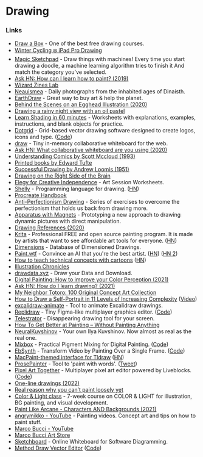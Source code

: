 # Drawing



### Links[​](https://wiki.nikiv.dev/art/drawing#links) <a href="#links" id="links"></a>

* [Draw a Box](https://drawabox.com/) - One of the best free drawing courses.
* [Winter Cycling ❄️ iPad Pro Drawing](https://www.youtube.com/watch?v=4FGEX8yZqiM\&app=desktop)
* [Magic Sketchpad](https://magic-sketchpad.glitch.me/) - Draw things with machines! Every time you start drawing a doodle, a machine learning algorithm tries to finish it And match the category you've selected.
* [Ask HN: How can I learn how to paint? (2019)](https://news.ycombinator.com/item?id=19375624)
* [Wizard Zines Lab](https://wizardzines.substack.com/archive)
* [Neauismea](https://neauoire.github.io/neauismea/) - Daily photographs from the inhabited ages of Dinaisth.
* [EarthDraw](https://earthdraw.org/) - Great way to buy art & help the planet.
* [Behind the Scenes on an Egghead Illustration (2020)](https://community.egghead.io/t/behind-the-scenes-on-an-egghead-illustration/1830)
* [Drawing a rainy night view with an oil pastel](https://www.youtube.com/watch?v=6qCp2smmxs8)
* [Learn Shading in 60 minutes](https://galshir.com/shading) - Worksheets with explanations, examples, instructions, and blank objects for practice.
* [Dotgrid](https://hundredrabbits.itch.io/dotgrid) - Grid-based vector drawing software designed to create logos, icons and type. ([Code](https://github.com/hundredrabbits/Dotgrid))
* [draw](https://github.com/thesephist/draw) - Tiny in-memory collaborative whiteboard for the web.
* [Ask HN: What collaborative whiteboard are you using (2020)](https://news.ycombinator.com/item?id=23272054)
* [Understanding Comics by Scott Mccloud (1993)](http://scottmccloud.com/2-print/1-uc/index.html)
* [Printed books by Edward Tufte](https://www.edwardtufte.com/tufte/)
* [Successful Drawing by Andrew Loomis (1951)](https://www.goodreads.com/book/show/2001015.Successful\_Drawing)
* [Drawing on the Right Side of the Brain](https://www.drawright.com/)
* [Elegy for Creative Independence](https://flowartestudio.ck.page/) - Art Session Worksheets.
* [Shelly](https://shelly.dev/) - Programming language for drawing. ([HN](https://news.ycombinator.com/item?id=23866688))
* [Procreate Handbook](https://procreate.art/handbook)
* [Anti-Perfectionism Drawing](https://hyperlink.academy/courses/anti-perfectionism-drawing/7) - Series of exercises to overcome the perfectionism that holds us back from drawing more.
* [Apparatus with Magnets](https://www.notion.so/Apparatus-with-Magnets-Intro-2e32af5b59b64a45b3b203408374a56e) - Prototyping a new approach to drawing dynamic pictures with direct manipulation.
* [Drawing References (2020)](https://longest.voyage/notes/drawing-references/)
* [Krita](https://krita.org/en) - Professional FREE and open source painting program. It is made by artists that want to see affordable art tools for everyone. ([HN](https://news.ycombinator.com/item?id=24775216))
* [Dimensions](https://www.dimensions.com/) - Database of Dimensioned Drawings.
* [Paint.wtf](https://paint.wtf/) - Convince an AI that you're the best artist. ([HN](https://news.ycombinator.com/item?id=25822610)) ([HN 2](https://news.ycombinator.com/item?id=25830087))
* [How to teach technical concepts with cartoons](https://jvns.ca/teach-tech-with-cartoons/) ([HN](https://news.ycombinator.com/item?id=25882377))
* [Illustration Chronicles](https://illustrationchronicles.com/)
* [drawdata.xyz](https://drawdata.xyz/) - Draw your Data and Download.
* [Digital Painting: How to improve your Color Perception (2021)](https://www.youtube.com/watch?v=BpIVS5vuJEY)
* [Ask HN: How do I learn drawing? (2021)](https://news.ycombinator.com/item?id=26360349)
* [My Neighbor Totoro: 100 Original Concept Art Collection](https://www.iamag.co/my-neighbor-totoro-100-original-concept-art-collection/)
* [How to Draw a Self-Portrait in 11 Levels of Increasing Complexity](https://kottke.org/21/04/how-to-draw-a-self-portrait-in-11-levels-of-increasing-complexity) ([Video](https://www.youtube.com/watch?v=8T3cxSySI2Q))
* [excalidraw-animate](https://github.com/dai-shi/excalidraw-animate) - Tool to animate Excalidraw drawings.
* [Replidraw](http://replidraw.vercel.app/) - Tiny Figma-like multiplayer graphics editor. ([Code](https://github.com/rocicorp/replidraw))
* [Telestrator](https://github.com/steveruizok/telestrator) - Disappearing drawing tool for your screen.
* [How To Get Better at Painting – Without Painting Anything](http://www.learning-to-see.co.uk/how-to-get-better-at-painting-without-painting-anything)
* [NeuralKuvshinov](https://github.com/dobrosketchkun/NeuralKuvshinov\_v2) - Your own Ilya Kuvshinov. Now almost as real as the real one.
* [Mixbox](https://scrtwpns.com/mixbox/) - Practical Pigment Mixing for Digital Painting. ([Code](https://github.com/scrtwpns/pigment-mixing))
* [EbSynth](https://ebsynth.com/) - Transform Video by Painting Over a Single Frame. ([Code](https://github.com/jamriska/ebsynth))
* [MacPaint-themed interface for Tldraw](https://paint.withdiagram.com/) ([HN](https://news.ycombinator.com/item?id=30508508))
* [ProsePainter](https://www.prosepainter.com/) - Tool to 'paint with words'. ([Tweet](https://twitter.com/StudioMorphogen/status/1496578337791045632))
* [Pixel Art Together](https://pixelart.liveblocks.app/) - Multiplayer pixel art editor powered by Liveblocks. ([Code](https://github.com/liveblocks/pixel-art-together))
* [One-line drawings (2022)](https://schollz.com/blog/one-line/)
* [Real reason why you can’t paint loosely yet](https://www.youtube.com/watch?v=GAsiyybzu2Q)
* [Color & Light class](https://www.chuwenjie.com/class) - 7-week course on COLOR & LIGHT for illustration, BG painting, and visual development.
* [Paint Like Arcane - Characters AND Backgrounds (2021)](https://www.youtube.com/watch?v=\_WaTShr7amo)
* [angrymikko - YouTube](https://www.youtube.com/c/angrymikko/videos) - Painting videos. Concept art and tips on how to paint stuff.
* [Marco Bucci - YouTube](https://www.youtube.com/user/marcobucci/videos)
* [Marco Bucci Art Store](https://marcobucciartstore.com/)
* [Sketchboard](https://sketchboard.me/home) - Online Whiteboard for Software Diagramming.
* [Method Draw Vector Editor](https://editor.method.ac/) ([Code](https://github.com/methodofaction/Method-Draw))
